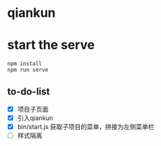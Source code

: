 # qiankun

# start the serve
```
npm install
npm run serve
```
## to-do-list
- [x] 项目子页面
- [x] 引入qiankun
- [x] bin/start.js 获取子项目的菜单，拼接为左侧菜单栏
- [ ] 样式隔离